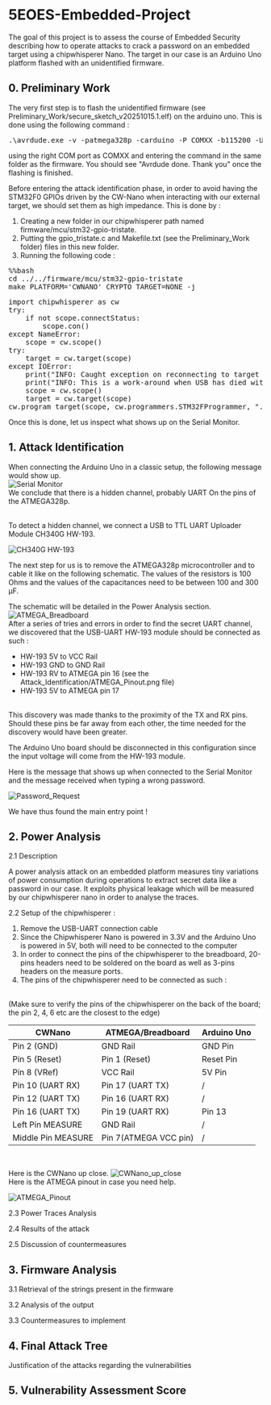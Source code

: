 # 5EOES-Embedded-Project
The goal of this project is to assess the course of Embedded Security describing how to operate attacks to crack a password on an embedded target using a chipwhisperer Nano. The target in our case is an Arduino Uno platform flashed with an unidentified firmware.

## 0. Preliminary Work
The very first step is to flash the unidentified firmware (see Preliminary_Work/secure_sketch_v20251015.1.elf) on the arduino uno. 
This is done using the following command :
<pre>
.\avrdude.exe -v -patmega328p -carduino -P COMXX -b115200 -Uflash:w:secure_sketch_v20251015.1.elf 
</pre>
using the right COM port as COMXX and entering the command in the same folder as the firmware. You should see "Avrdude done. Thank you" once the flashing is finished.

Before entering the attack identification phase, in order to avoid having the STM32F0 GPIOs driven by the CW-Nano when interacting with our external target, we should set them as high impedance. This is done by :
1. Creating a new folder in our chipwhisperer path named firmware/mcu/stm32-gpio-tristate.
2. Putting the gpio_tristate.c and Makefile.txt (see the Preliminary_Work folder) files in this new folder.
3. Running the following code :
   
<pre>
%%bash
cd ../../firmware/mcu/stm32-gpio-tristate
make PLATFORM='CWNANO' CRYPTO_TARGET=NONE -j
</pre>

<pre>
import chipwhisperer as cw
try:
    if not scope.connectStatus:
        scope.con()
except NameError:
    scope = cw.scope()
try:
    target = cw.target(scope)
except IOError:
    print("INFO: Caught exception on reconnecting to target - attempting to reconnect to scope first.")
    print("INFO: This is a work-around when USB has died without Python knowing. Ignore errors above this line.")
    scope = cw.scope()
    target = cw.target(scope)
cw.program_target(scope, cw.programmers.STM32FProgrammer, "../../firmware/mcu/stm32-gpio-tristate/gpio-tristate-{}.hex".format(PLATFORM))
</pre>

Once this is done, let us inspect what shows up on the Serial Monitor.

## 1. Attack Identification
When connecting the Arduino Uno in a classic setup, the following message would show up.
<br/>
![Serial Monitor](https://github.com/Jardilou/5EOES-Embedded-Project/blob/main/Attack_Identification/welcome_to_the_vault.png)
<br/>
We conclude that there is a hidden channel, probably UART On the pins of the ATMEGA328p.

<br/>
To detect a hidden channel, we connect a USB to TTL UART Uploader Module CH340G HW-193.

![CH340G HW-193](https://github.com/Jardilou/5EOES-Embedded-Project/blob/main/Attack_Identification/CH340G_HW-193.jpg)
<br/>

The next step for us is to remove the ATMEGA328p microcontroller and to cable it like on the following schematic. The values of the resistors is 100 Ohms and the values of the capacitances need to be between 100 and 300 µF.
<br/>

The schematic will be detailed in the Power Analysis section.
<br/>
![ATMEGA_Breadboard](https://github.com/Jardilou/5EOES-Embedded-Project/blob/main/Attack_Identification/ATMEGA_Breadboard_Circuit.png)
<br/>
After a series of tries and errors in order to find the secret UART channel, we discovered that the USB-UART HW-193 module should be connected as such :
<br/>
- HW-193 5V to VCC Rail
- HW-193 GND to GND Rail
- HW-193 RV to ATMEGA pin 16 (see the Attack_Identification/ATMEGA_Pinout.png file)
- HW-193 5V to ATMEGA pin 17
<br/>
This discovery was made thanks to the proximity of the TX and RX pins. Should these pins be far away from each other, the time needed for the discovery would have been greater.
<br/>

The Arduino Uno board should be disconnected in this configuration since the input voltage will come from the HW-193 module.
<br/>

Here is the message that shows up when connected to the Serial Monitor and the message received when typing a wrong password.  

![Password_Request](https://raw.githubusercontent.com/Jardilou/5EOES-Embedded-Project/main/Attack_Identification/Enter_Password_Request.png)

We have thus found the main entry point !  

## 2. Power Analysis
2.1 Description
<br/>

A power analysis attack on an embedded platform measures tiny variations of power consumption during operations to extract secret data like a password in our case. It exploits physical leakage which will be measured by our chipwhisperer nano in order to analyse the traces.
<br/>

2.2 Setup of the chipwhisperer : 
<br/>

1. Remove the USB-UART connection cable
2. Since the Chipwhisperer Nano is powered in 3.3V and the Arduino Uno is powered in 5V, both will need to be connected to the computer
3. In order to connect the pins of the chipwhisperer to the breadboard, 20-pins headers need to be soldered on the board as well as 3-pins headers on the measure ports. 
4. The pins of the chipwhisperer need to be connected as such :
<br/>
(Make sure to verify the pins of the chipwhisperer on the back of the board; the pin 2, 4, 6 etc are the closest to the edge)

| CWNano        | ATMEGA/Breadboard | Arduino Uno |
|---------------|-----------------|-------------|
| Pin 2 (GND)   | GND Rail         | GND Pin     |
| Pin 5 (Reset) | Pin 1 (Reset)    | Reset Pin   |
| Pin 8 (VRef)  | VCC Rail         | 5V Pin      |
| Pin 10 (UART RX) | Pin 17 (UART TX) | /         |
| Pin 12 (UART TX) | Pin 16 (UART RX) | /         |
| Pin 16 (UART TX) | Pin 19 (UART RX) | Pin 13   |
| Left Pin MEASURE | GND Rail         | /         |
| Middle Pin MEASURE | Pin 7(ATMEGA VCC pin) | /         |
<br/>

Here is the CWNano up close.
![CWNano_up_close](https://github.com/Jardilou/5EOES-Embedded-Project/blob/main/Power_Analysis_Attack/Images/CWNano_Up_Close.png)
<br/>
Here is the ATMEGA pinout in case you need help.

![ATMEGA_Pinout](https://github.com/Jardilou/5EOES-Embedded-Project/blob/main/Attack_Identification/ATMEGA_Pinout.jpg)
<br/>

2.3 Power Traces Analysis
<br/>

2.4 Results of the attack
<br/>

2.5 Discussion of countermeasures
<br/>

## 3. Firmware Analysis

3.1 Retrieval of the strings present in the firmware


3.2 Analysis of the output

3.3 Countermeasures to implement
<br/>

## 4. Final Attack Tree
Justification of the attacks regarding the vulnerabilities
## 5. Vulnerability Assessment Score
